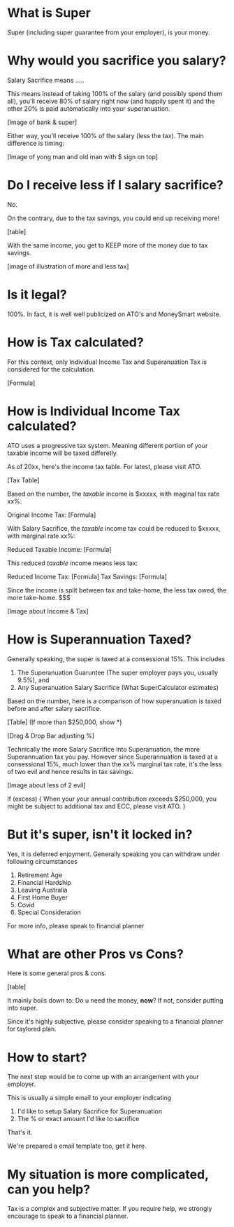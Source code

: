 # What is Super

Super (including super guarantee from your employer), is your money.

# Why would you sacrifice you salary?

Salary Sacrifice means .....

This means instead of taking 100% of the salary (and possibly spend them all), you'll receive 80% of salary right now (and happily spent it) and the other 20% is paid automatically into your superanuation. 

[Image of bank & super]

Either way, you'll receive 100% of the salary (less the tax). The main difference is timing:

[Image of yong man and old man with $ sign on top]

# Do I receive less if I salary sacrifice?

No. 

On the contrary, due to the tax savings, you could end up receiving more!

[table]

With the same income, you get to KEEP more of the money due to tax savings.

[image of illustration of more and less tax]

# Is it legal?

100%. In fact, it is well well publicized on ATO's and MoneySmart website. 

# How is Tax calculated?

For this context, only Individual Income Tax and Superanuation Tax is considered for the calculation. 

[Formula]

# How is Individual Income Tax calculated?

ATO uses a progressive tax system. Meaning different portion of your taxable income will be taxed differetly. 

As of 20xx, here's the income tax table. For latest, please visit ATO.

[Tax Table]

Based on the number, the _taxable_ income is $xxxxx, with maginal tax rate xx%.

Original Income Tax: [Formula]

With Salary Sacrifice, the _taxable_ income tax could be reduced to $xxxxx, with marginal rate xx%:

Reduced Taxable Income: [Formula]

This reduced _taxable_ income means less tax:

Reduced Income Tax:	[Formula] 
Tax Savings: 		[Formula]

Since the income is split between tax and take-home, the less tax owed, the more take-home. $$$

[Image about Income & Tax]

# How is Superannuation Taxed?

Generally speaking, the super is taxed at a consessional 15%. This includes 
1. The Superanuation Guaruntee (The super employer pays you, usually 9.5%), and
2. Any Superanuation Salary Sacrifice (What SuperCalculator estimates)

Based on the number, here is a comparison of how superanuation is taxed before and after salary sacrifice. 

[Table] 
(If more than $250,000, show *)

[Drag & Drop Bar adjusting %]

Technically the more Salary Sacrifice into Superanuation, the more Superannuation tax you pay. However since Superannuation is taxed at a consessional 15%, much lower than the xx% marginal tax rate, it's the less of two evil and hence results in tax savings.

[Image about less of 2 evil]

if (excess) {
	When your  your annual contribution exceeds $250,000, you might be subject to additional tax and ECC, please visit ATO.
}

# But it's super, isn't it locked in?

Yes, it is deferred enjoyment. Generally speaking you can withdraw under following circumstances

1. Retirement Age
1. Financial Hardship
1. Leaving Australia
1. First Home Buyer
1. Covid
1. Special Consideration

For more info, please speak to financial planner

# What are other Pros vs Cons?

Here is some general pros & cons.

[table]

It mainly boils down to: Do u need the money, **now**? If not, consider putting into super.

Since it's highly subjective, please consider speaking to a financial planner for taylored plan.

# How to start?

The next step would be to come up with an arrangement with your employer.

This is usually a simple email to your employer indicating
1. I'd like to setup Salary Sacrifice for Superanuation 
2. The % or exact amount I'd like to sacrifice

That's it.

We're prepared a email template too, get it here.

# My situation is more complicated, can you help?

Tax is a complex and subjective matter. If you require help, we strongly encourage to speak to a financial planner.

